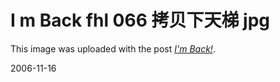# I m Back fhl 066 拷贝下天梯 jpg

<p>This image was uploaded with the post <a href="/rijiben/node/761"><em>I&#039;m Back!</em></a>.</p>


2006-11-16